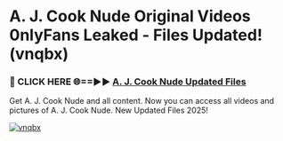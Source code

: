 # A. J. Cook Nude Original Videos 0nlyFans Leaked - Files Updated! (vnqbx)

<h3>🔴 CLICK HERE 🌐==►► <a href="https://tinyurl.com/yrmya6cz" rel="nofollow">A. J. Cook Nude Updated Files</a></h3>

Get A. J. Cook Nude and all content. Now you can access all videos and pictures of A. J. Cook Nude. New Updated Files 2025!

[![vnqbx](https://i.imgur.com/FMdXYCs.gif)](https://tinyurl.com/yrmya6cz)
